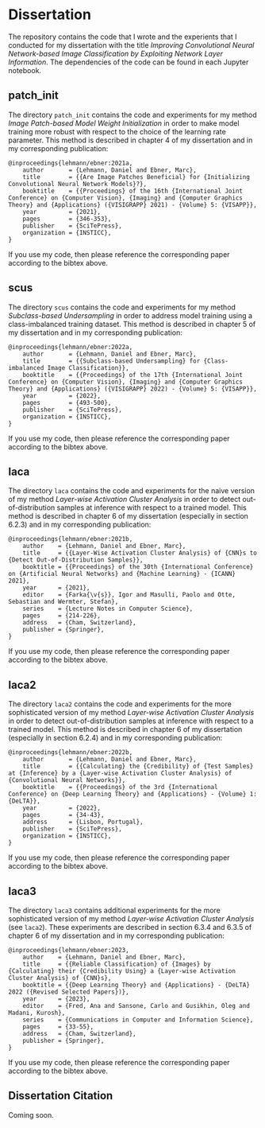 # Dissertation

The repository contains the code that I wrote and the experients that I conducted for my dissertation with the title *Improving Convolutional Neural Network-based Image Classification by Exploiting Network Layer Information*. The dependencies of the code can be found in each Jupyter notebook.

## patch_init

The directory `patch_init` contains the code and experiments for my method *Image Patch-based Model Weight Initialization* in order to make model training more robust with respect to the choice of the learning rate parameter. This method is described in chapter 4 of my dissertation and in my corresponding publication:

```
@inproceedings{lehmann/ebner:2021a,
    author       = {Lehmann, Daniel and Ebner, Marc},
    title        = {{Are Image Patches Beneficial} for {Initializing Convolutional Neural Network Models}?},
    booktitle    = {{Proceedings} of the 16th {International Joint Conference} on {Computer Vision}, {Imaging} and {Computer Graphics Theory} and {Applications} ({VISIGRAPP} 2021) - {Volume} 5: {VISAPP}},
    year         = {2021},
    pages        = {346-353},
    publisher    = {SciTePress}, 
    organization = {INSTICC},
}
```

If you use my code, then please reference the corresponding paper according to the bibtex above.

## scus

The directory `scus` contains the code and experiments for my method *Subclass-based Undersampling* in order to address model training using a class-imbalanced training dataset. This method is described in chapter 5 of my dissertation and in my corresponding publication:

```
@inproceedings{lehmann/ebner:2022a,
    author       = {Lehmann, Daniel and Ebner, Marc},
    title        = {{Subclass-based Undersampling} for {Class-imbalanced Image Classification}},
    booktitle    = {{Proceedings} of the 17th {International Joint Conference} on {Computer Vision}, {Imaging} and {Computer Graphics Theory} and {Applications} ({VISIGRAPP} 2022) - {Volume} 5: {VISAPP}},
    year         = {2022},
    pages        = {493-500},
    publisher    = {SciTePress}, 
    organization = {INSTICC},
}
```

If you use my code, then please reference the corresponding paper according to the bibtex above.

## laca

The directory `laca` contains the code and experiments for the naive version of my method *Layer-wise Activation Cluster Analysis* in order to detect out-of-distribution samples at inference with respect to a trained model. This method is described in chapter 6 of my dissertation (especially in section 6.2.3) and in my corresponding publication:

```
@inproceedings{lehmann/ebner:2021b,
    author    = {Lehmann, Daniel and Ebner, Marc},
    title     = {{Layer-Wise Activation Cluster Analysis} of {CNN}s to {Detect Out-of-Distribution Samples}},
    booktitle = {{Proceedings} of the 30th {International Conference} on {Artificial Neural Networks} and {Machine Learning} - {ICANN} 2021},
    year      = {2021},
    editor    = {Farka{\v{s}}, Igor and Masulli, Paolo and Otte, Sebastian and Wermter, Stefan},
    series    = {Lecture Notes in Computer Science},
    pages     = {214-226},
    address   = {Cham, Switzerland},
    publisher = {Springer},    
}
```

If you use my code, then please reference the corresponding paper according to the bibtex above.

## laca2

The directory `laca2` contains the code and experiments for the more sophisticated version of my method *Layer-wise Activation Cluster Analysis* in order to detect out-of-distribution samples at inference with respect to a trained model. This method is described in chapter 6 of my dissertation (especially in section 6.2.4) and in my corresponding publication:

```
@inproceedings{lehmann/ebner:2022b,
    author       = {Lehmann, Daniel and Ebner, Marc},
    title        = {{Calculating} the {Credibility} of {Test Samples} at {Inference} by a {Layer-wise Activation Cluster Analysis} of {Convolutional Neural Networks}},
    booktitle    = {{Proceedings} of the 3rd {International Conference} on {Deep Learning Theory} and {Applications} - {Volume} 1: {DeLTA}},
    year         = {2022},
    pages        = {34-43},
    address      = {Lisbon, Portugal},
    publisher    = {SciTePress},
    organization = {INSTICC}, 
}
```

If you use my code, then please reference the corresponding paper according to the bibtex above.

## laca3

The directory `laca3` contains additional experiments for the more sophisticated version of my method *Layer-wise Activation Cluster Analysis* (see `laca2`). These experiments are described in section 6.3.4 and 6.3.5 of chapter 6 of my dissertation and in my corresponding publication:

```
@inproceedings{lehmann/ebner:2023,
    author    = {Lehmann, Daniel and Ebner, Marc},
    title     = {{Reliable Classification} of {Images} by {Calculating} their {Credibility Using} a {Layer-wise Activation Cluster Analysis} of {CNN}s},
    booktitle = {{Deep Learning Theory} and {Applications} - {DeLTA} 2022 ({Revised Selected Papers})},
    year      = {2023},
    editor    = {Fred, Ana and Sansone, Carlo and Gusikhin, Oleg and Madani, Kurosh},
    series    = {Communications in Computer and Information Science},
    pages     = {33-55},
    address   = {Cham, Switzerland},
    publisher = {Springer},
}
```

If you use my code, then please reference the corresponding paper according to the bibtex above.

## Dissertation Citation

Coming soon.



